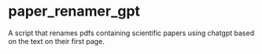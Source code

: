 # paper_renamer_gpt
A script that renames pdfs containing scientific papers using chatgpt based on the text on their first page. 
